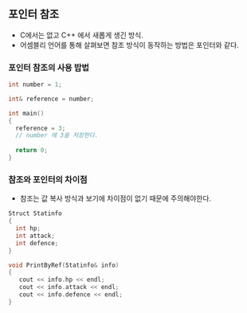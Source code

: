 ## 포인터 참조
- C에서는 없고 C++ 에서 새롭게 생긴 방식.  
- 어셈블리 언어를 통해 살펴보면 참조 방식이 동작하는 방법은 포인터와 같다.

### 포인터 참조의 사용 밥법
```C++
int number = 1;

int& reference = number;

int main()
{
  reference = 3;
  // number 에 3을 저장한다.
  
  return 0;
}

```

### 참조와 포인터의 차이점
- 참조는 값 복사 방식과 보기에 차이점이 없기 때문에 주의해야한다.
```C++
Struct Statinfo
{
  int hp;
  int attack;
  int defence;
}

void PrintByRef(Statinfo& info)
{
   cout << info.hp << endl;
   cout << info.attack << endl;
   cout << info.defence << endl;
}
```
